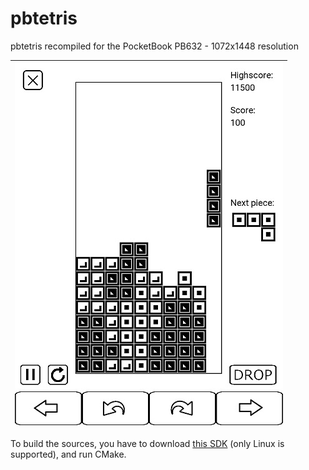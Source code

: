# pbtetris
pbtetris recompiled for the PocketBook PB632 - 1072x1448 resolution

| ![screenshot](https://github.com/neilswann80/pbtetris/blob/PB632/images/pbtetris_screenshot.jpg?raw=true) |
|-|

To build the sources, you have to download [this SDK](https://github.com/pocketbook/SDK_6.3.0/tree/6.5) (only Linux is supported), and run CMake.
